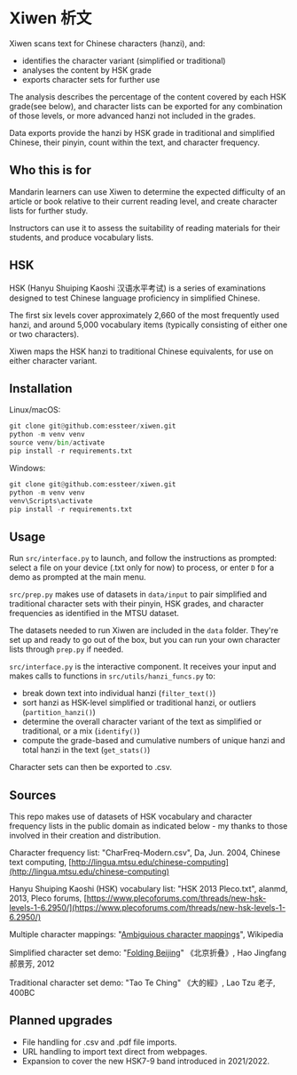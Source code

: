 # Xiwen 析文

Xiwen scans text for Chinese characters (hanzi), and:

- identifies the character variant (simplified or traditional)
- analyses the content by HSK grade
- exports character sets for further use

The analysis describes the percentage of the content covered by each HSK grade(see below), and character lists can be exported for any combination of those levels, or more advanced hanzi not included in the grades.

Data exports provide the hanzi by HSK grade in traditional and simplified Chinese, their pinyin, count within the text, and character frequency.

## Who this is for

Mandarin learners can use Xiwen to determine the expected difficulty of an article or book relative to their current reading level, and create character lists for further study.

Instructors can use it to assess the suitability of reading materials for their students, and produce vocabulary lists.

## HSK

HSK (Hanyu Shuiping Kaoshi 汉语水平考试) is a series of examinations designed to test Chinese language proficiency in simplified Chinese.

The first six levels cover approximately 2,660 of the most frequently used hanzi, and around 5,000 vocabulary items (typically consisting of either one or two characters).

Xiwen maps the HSK hanzi to traditional Chinese equivalents, for use on either character variant.

## Installation

Linux/macOS:

```python
git clone git@github.com:essteer/xiwen.git
python -m venv venv
source venv/bin/activate
pip install -r requirements.txt
```

Windows:

```python
git clone git@github.com:essteer/xiwen.git
python -m venv venv
venv\Scripts\activate
pip install -r requirements.txt
```

## Usage

Run `src/interface.py` to launch, and follow the instructions as prompted: select a file on your device (.txt only for now) to process, or enter `D` for a demo as prompted at the main menu.

`src/prep.py` makes use of datasets in `data/input` to pair simplified and traditional character sets with their pinyin, HSK grades, and character frequencies as identified in the MTSU dataset.

The datasets needed to run Xiwen are included in the `data` folder. They're set up and ready to go out of the box, but you can run your own character lists through `prep.py` if needed.

`src/interface.py` is the interactive component. It receives your input and makes calls to functions in `src/utils/hanzi_funcs.py` to:

- break down text into individual hanzi (`filter_text()`)
- sort hanzi as HSK-level simplified or traditional hanzi, or outliers (`partition_hanzi()`)
- determine the overall character variant of the text as simplified or traditional, or a mix (`identify()`)
- compute the grade-based and cumulative numbers of unique hanzi and total hanzi in the text (`get_stats()`)

Character sets can then be exported to .csv.

## Sources

This repo makes use of datasets of HSK vocabulary and character frequency lists in the public domain as indicated below - my thanks to those involved in their creation and distribution.

Character frequency list:
"CharFreq-Modern.csv", Da, Jun. 2004, Chinese text computing, [http://lingua.mtsu.edu/chinese-computing](http://lingua.mtsu.edu/chinese-computing)

Hanyu Shuiping Kaoshi (HSK) vocabulary list:
"HSK 2013 Pleco.txt", alanmd, 2013, Pleco forums, [https://www.plecoforums.com/threads/new-hsk-levels-1-6.2950/](https://www.plecoforums.com/threads/new-hsk-levels-1-6.2950/)

Multiple character mappings:
"[Ambiguious character mappings](https://en.wikipedia.org/wiki/Ambiguities_in_Chinese_character_simplification)", Wikipedia

Simplified character set demo:
"[Folding Beijing](https://web.archive.org/web/20160822161228/http://jessica-hjf.blog.163.com/blog/static/278128102015240444791/)" 《北京折叠》, Hao Jingfang 郝景芳, 2012

Traditional character set demo:
"Tao Te Ching" 《大的經》, Lao Tzu 老子, 400BC

## Planned upgrades

- File handling for .csv and .pdf file imports.
- URL handling to import text direct from webpages.
- Expansion to cover the new HSK7-9 band introduced in 2021/2022.
